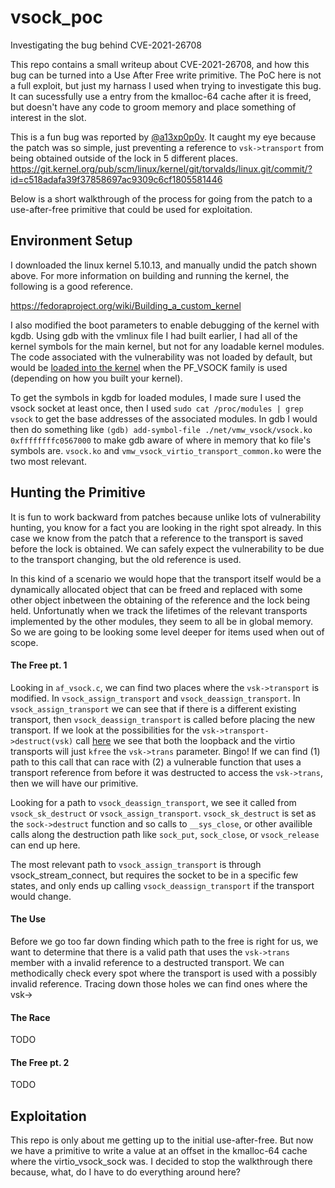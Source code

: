 # vsock_poc
Investigating the bug behind CVE-2021-26708


This repo contains a small writeup about CVE-2021-26708, and how this bug can be turned into a Use After Free write primitive. The PoC here is not a full exploit, but just my harnass I used when trying to investigate this bug. It can sucessfully use a entry from the kmalloc-64 cache after it is freed, but doesn't have any code to groom memory and place something of interest in the slot.

This is a fun bug was reported by [@a13xp0p0v](https://twitter.com/a13xp0p0v). It caught my eye because the patch was so simple, just preventing a reference to `vsk->transport` from being obtained outside of the lock in 5 different places.
https://git.kernel.org/pub/scm/linux/kernel/git/torvalds/linux.git/commit/?id=c518adafa39f37858697ac9309c6cf1805581446

Below is a short walkthrough of the process for going from the patch to a use-after-free primitive that could be used for exploitation.

## Environment Setup
I downloaded the linux kernel 5.10.13, and manually undid the patch shown above. For more information on building and running the kernel, the following is a good reference.

https://fedoraproject.org/wiki/Building_a_custom_kernel

I also modified the boot parameters to enable debugging of the kernel with kgdb. Using gdb with the vmlinux file I had built earlier, I had all of the kernel symbols for the main kernel, but not for any loadable kernel modules. The code associated with the vulnerability was not loaded by default, but would be [loaded into the kernel](https://elixir.bootlin.com/linux/v5.10.13/source/net/socket.c#L1408) when the PF_VSOCK family is used (depending on how you built your kernel).

To get the symbols in kgdb for loaded modules, I made sure I used the vsock socket at least once, then I used `sudo cat /proc/modules | grep vsock` to get the base addresses of the associated modules. In gdb I would then do something like `(gdb) add-symbol-file ./net/vmw_vsock/vsock.ko 0xffffffffc0567000` to make gdb aware of where in memory that ko file's symbols are. `vsock.ko` and `vmw_vsock_virtio_transport_common.ko` were the two most relevant.

## Hunting the Primitive
It is fun to work backward from patches because unlike lots of vulnerability hunting, you know for a fact you are looking in the right spot already. In this case we know from the patch that a reference to the transport is saved before the lock is obtained. We can safely expect the vulnerability to be due to the transport changing, but the old reference is used.

In this kind of a scenario we would hope that the transport itself would be a dynamically allocated object that can be freed and replaced with some other object inbetween the obtaining of the reference and the lock being held. Unfortunatly when we track the lifetimes of the relevant transports implemented by the other modules, they seem to all be in global memory. So we are going to be looking some level deeper for items used when out of scope.

#### The Free pt. 1
Looking in `af_vsock.c`, we can find two places where the `vsk->transport` is modified. In `vsock_assign_transport` and `vsock_deassign_transport`. In `vsock_assign_transport` we can see that if there is a different existing transport, then `vsock_deassign_transport` is called before placing the new transport. 
If we look at the possibilities for the `vsk->transport->destruct(vsk)` call [here](https://elixir.bootlin.com/linux/v5.10.13/source/net/vmw_vsock/af_vsock.c#L411) we see that both the loopback and the virtio transports will just `kfree` the `vsk->trans` parameter. Bingo! If we can find (1) path to this call that can race with (2) a vulnerable function that uses a transport reference from before it was destructed to access the `vsk->trans`, then we will have our primitive.

Looking for a path to `vsock_deassign_transport`, we see it called from `vsock_sk_destruct` or `vsock_assign_transport`. `vsock_sk_destruct` is set as the `sock->destruct` function and so calls to `__sys_close`, or other availible calls along the destruction path like `sock_put`, `sock_close`, or `vsock_release` can end up here.

The most relevant path to `vsock_assign_transport` is through vsock_stream_connect, but requires the socket to be in a specific few states, and only ends up calling `vsock_deassign_transport` if the transport would change.

#### The Use
Before we go too far down finding which path to the free is right for us, we want to determine that there is a valid path that uses the `vsk->trans` member with a invalid reference to a destructed transport. We can methodically check every spot where the transport is used with a possibly invalid reference. Tracing down those holes we can find ones where the vsk->

#### The Race
TODO

#### The Free pt. 2
TODO

## Exploitation
This repo is only about me getting up to the initial use-after-free. But now we have a primitive to write a value at an offset in the kmalloc-64 cache where the virtio_vsock_sock was. I decided to stop the walkthrough there because, what, do I have to do everything around here?
